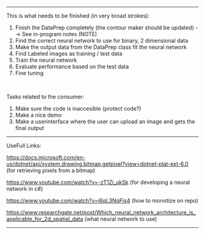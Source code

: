 -----------------------------------------------------------------------------------------------------------------------------------------


This is what needs to be finished (in very broad strokes):

1. Finish the DataPrep completely (the contour maker should be updated) --> See in-program notes (NOTE)
2. Find the correct neural network to use for binary, 2 dimensional data
3. Make the output data from the DataPrep class fit the neural network
4. Find Labeled images as training / test data
5. Train the neural network
6. Evaluate performance based on the test data
7. Fine tuning

<br/>

Tasks related to the consumer:

1. Make sure the code is inaccesible (protect code?)
2. Make a nice demo
3. Make a userinterface where the user can upload an image and gets the final output

-----------------------------------------------------------------------------------------------------------------------------------------


UseFull Links:

https://docs.microsoft.com/en-us/dotnet/api/system.drawing.bitmap.getpixel?view=dotnet-plat-ext-6.0       (for retrieving pixels from a bitmap)

https://www.youtube.com/watch?v=-zT1Zi_ukSk                                                               (for developing a neural network in c#)

https://www.youtube.com/watch?v=i6qL3NqFjs4                                                               (how to monotize on repo)

https://www.researchgate.net/post/Which_neural_network_architecture_is_applicable_for_2d_spatial_data     (what neural network to use)


-----------------------------------------------------------------------------------------------------------------------------------------



